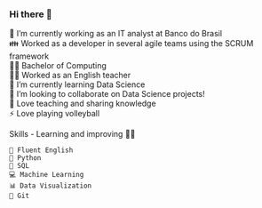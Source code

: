 ### Hi there 👋



<!--
**stellameireles/stellameireles** is a ✨ _special_ ✨ repository because its `README.md` (this file) appears on your GitHub profile.

Here are some ideas to get you started: -->

 🔭 I’m currently working as an IT analyst at Banco do Brasil\
 👪 Worked as a developer in several agile teams using the SCRUM framework \
 👩‍🎓 Bachelor of Computing\
 👩‍🏫 Worked as an English teacher\
 🌱 I’m currently learning Data Science \
 👯 I’m looking to collaborate on Data Science projects!\
 💖 Love teaching and sharing knowledge\
 ⚡ Love playing volleyball
   
<!--- 🤔 I’m looking for help with career strategy and Data Science
- 💬 Ask me about ...
- 📫 How to reach me: ...
- 😄 Pronouns: ...
- ⚡ Fun fact: ... -->
Skills - Learning and improving 👩‍💻

    🗽 Fluent English
    🐍 Python
    📑 SQL
    💻 Machine Learning
    📊 Data Visualization
    🌵 Git 
